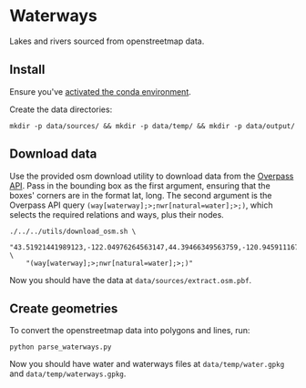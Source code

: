 # Waterways

Lakes and rivers sourced from openstreetmap data.

## Install

Ensure you've [activated the conda environment](../../README.md#building-datasets).

Create the data directories:

```
mkdir -p data/sources/ && mkdir -p data/temp/ && mkdir -p data/output/
```

## Download data

Use the provided osm download utility to download data from the [Overpass API](https://wiki.openstreetmap.org/wiki/Overpass_API). Pass in the bounding box as the first argument, ensuring that the boxes' corners are in the format lat, long. The second argument is the Overpass API query `(way[waterway];>;nwr[natural=water];>;)`, which selects the required relations and ways, plus their nodes.

```
./../../utils/download_osm.sh \
    "43.51921441989123,-122.04976264563147,44.39466349563759,-120.94591116755655" \
    "(way[waterway];>;nwr[natural=water];>;)"
```

Now you should have the data at `data/sources/extract.osm.pbf`.

## Create geometries

To convert the openstreetmap data into polygons and lines, run:

```
python parse_waterways.py
```

Now you should have water and waterways files at `data/temp/water.gpkg` and `data/temp/waterways.gpkg`.
